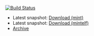 [![Build Status](https://github.com/freemint/gemlib/actions/workflows/build.yml/badge.svg?branch=master)](https://github.com/freemint/gemlib/actions) 

* Latest snapshot: [Download (mint)](https://tho-otto.de/snapshots/gemlib/gemlib-mint-latest.tar.bz2)
* Latest snapshot: [Download (mintelf)](https://tho-otto.de/snapshots/gemlib/gemlib-mintelf-latest.tar.bz2)
* [Archive](https://tho-otto.de/snapshots/gemlib/)
